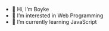 - 👋 Hi, I’m Boyke
- 👀 I’m interested in Web Programming 
- 🌱 I’m currently learning JavaScript
  

<!---
b0yke-v1lano/b0yke-v1lano is a ✨ special ✨ repository because its `README.md` (this file) appears on your GitHub profile.
You can click the Preview link to take a look at your changes.
--->
